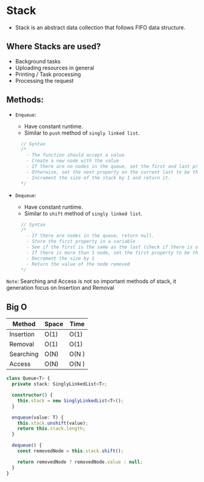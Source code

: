 # Stack
- Stack is an abstract data collection that follows FIFO data structure.

## Where Stacks are used?
- Background tasks
- Uploading resources in general
- Printing / Task processing
- Processing the request

## Methods:
- `Enqueue`:
  - Have constant runtime.
  - Similar to `push` method of `singly linked list`.

  ```js
    // Syntax
    /*
      - The function should accept a value
      - Create a new node with the value
      - If there are no nodes in the queue, set the first and last property to be the newly created node.
      - Otherwise, set the next property on the current last to be that node, and then set the last property of the queue to be that node
      - Increment the size of the stack by 1 and return it.
    */
  ```

- `Dequeue`:
  - Have constant runtime.
  - Similar to `shift` method of `singly linked list`.

  ```js
    // Syntax
    /*
      - If there are nodes in the queue, return null.
      - Store the first property in a variable
      - See if the first is the same as the last (check if there is only 1 node). If so, set the first and last to be null
      - If there is more than 1 node, set the first property to be the next property of first
      - Decrement the size by 1
      - Return the value of the node removed
    */
  ```

`Note`: Searching and Access is not so important methods of stack, it generation focus on Insertion and Removal

## Big O
| Method | Space | Time |
| ------ | ----- | ---- |
| Insertion | O(1) | O(1) |
| Removal | O(1) | O(1) |
| Searching | O(N) | O(N ) |
| Access | O(N) | O(N ) |

```ts
class Queue<T> {
  private stack: SinglyLinkedList<T>;

  constructor() {
    this.stack = new SinglyLinkedList<T>();
  }

  enqueue(value: T) {
    this.stack.unshift(value);
    return this.stack.length;
  }

  dequeue() {
    const removedNode = this.stack.shift();

    return removedNode ? removedNode.value : null;
  }
}
```